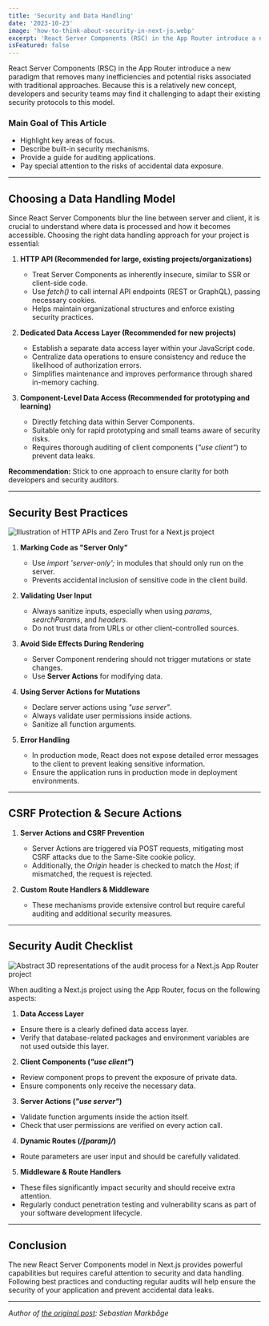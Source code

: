 ```yaml
---
title: 'Security and Data Handling'
date: '2023-10-23'
image: 'how-to-think-about-security-in-next-js.webp'
excerpt: 'React Server Components (RSC) in the App Router introduce a new paradigm that eliminates much of the redundancy and potential risks associated with traditional methods.'
isFeatured: false
---
```


React Server Components (RSC) in the App Router introduce a new paradigm that removes many inefficiencies and potential risks associated with traditional approaches. Because this is a relatively new concept, developers and security teams may find it challenging to adapt their existing security protocols to this model.

### **Main Goal of This Article**

- Highlight key areas of focus.
- Describe built-in security mechanisms.
- Provide a guide for auditing applications.
- Pay special attention to the risks of accidental data exposure.

---

## **Choosing a Data Handling Model**

Since React Server Components blur the line between server and client, it is crucial to understand where data is processed and how it becomes accessible. Choosing the right data handling approach for your project is essential:

1. **HTTP API (Recommended for large, existing projects/organizations)**

    - Treat Server Components as inherently insecure, similar to SSR or client-side code.
    - Use _fetch()_ to call internal API endpoints (REST or GraphQL), passing necessary cookies.
    - Helps maintain organizational structures and enforce existing security practices.

2. **Dedicated Data Access Layer (Recommended for new projects)**

    - Establish a separate data access layer within your JavaScript code.
    - Centralize data operations to ensure consistency and reduce the likelihood of authorization errors.
    - Simplifies maintenance and improves performance through shared in-memory caching.

3. **Component-Level Data Access (Recommended for prototyping and learning)**

    - Directly fetching data within Server Components.
    - Suitable only for rapid prototyping and small teams aware of security risks.
    - Requires thorough auditing of client components (_"use client"_) to prevent data leaks.

**Recommendation:** Stick to one approach to ensure clarity for both developers and security auditors.

---

## **Security Best Practices**

![Illustration of HTTP APIs and Zero Trust for a Next.js project](http-apis-and-zero-trust-in-the-context-of-server-components.webp)

1. **Marking Code as "Server Only"**

    - Use _import 'server-only';_ in modules that should only run on the server.
    - Prevents accidental inclusion of sensitive code in the client build.

2. **Validating User Input**

    - Always sanitize inputs, especially when using _params_, _searchParams_, and _headers_.
    - Do not trust data from URLs or other client-controlled sources.

3. **Avoid Side Effects During Rendering**

    - Server Component rendering should not trigger mutations or state changes.
    - Use **Server Actions** for modifying data.

4. **Using Server Actions for Mutations**

    - Declare server actions using _"use server"_.
    - Always validate user permissions inside actions.
    - Sanitize all function arguments.

5. **Error Handling**

    - In production mode, React does not expose detailed error messages to the client to prevent leaking sensitive information.
    - Ensure the application runs in production mode in deployment environments.

---

## **CSRF Protection & Secure Actions**

1. **Server Actions and CSRF Prevention**

    - Server Actions are triggered via POST requests, mitigating most CSRF attacks due to the Same-Site cookie policy.
    - Additionally, the _Origin_ header is checked to match the _Host_; if mismatched, the request is rejected.

2. **Custom Route Handlers & Middleware**

    - These mechanisms provide extensive control but require careful auditing and additional security measures.

---

## **Security Audit Checklist**

![Abstract 3D representations of the audit process for a Next.js App Router project](audit-of-a-Next-js-App-Router-project.webp)

When auditing a Next.js project using the App Router, focus on the following aspects:

1. **Data Access Layer**

- Ensure there is a clearly defined data access layer.
- Verify that database-related packages and environment variables are not used outside this layer.

2. **Client Components (_"use client"_)**

- Review component props to prevent the exposure of private data.
- Ensure components only receive the necessary data.

3. **Server Actions (_"use server"_)**

- Validate function arguments inside the action itself.
- Check that user permissions are verified on every action call.

4. **Dynamic Routes (_/[param]/_)**

- Route parameters are user input and should be carefully validated.

5. **Middleware & Route Handlers**

- These files significantly impact security and should receive extra attention.
- Regularly conduct penetration testing and vulnerability scans as part of your software development lifecycle.

---

## **Conclusion**

The new React Server Components model in Next.js provides powerful capabilities but requires careful attention to security and data handling. Following best practices and conducting regular audits will help ensure the security of your application and prevent accidental data leaks.

---

_Author of [the original post](https://nextjs.org/blog/security-nextjs-server-components-actions): Sebastian Markbåge_
